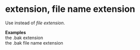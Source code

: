 # extension, file name extension

Use instead of *file extension*. 

**Examples**  
the .bak extension  
the .bak file name extension
